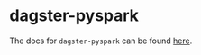 # dagster-pyspark

The docs for `dagster-pyspark` can be found
[here](https://docs.dagster.io/api/python-api/libraries/dagster-pyspark).
